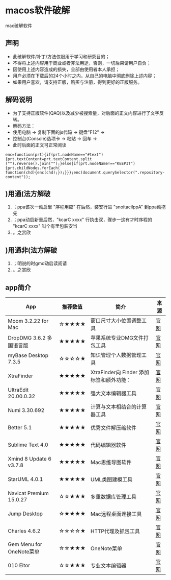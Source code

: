 # macos软件破解
mac破解软件
## 声明

- 此破解软件/补丁/方法仅限用于学习和研究目的；
- 不得将上述内容用于商业或者非法用途，否则，一切后果请用户自负；
- 因使用上述内容造成的损失，全部由使用者本人承担；
- 用户必须在下载后的24个小时之内，从自己的电脑中彻底删除上述内容；
- 如果用户喜欢，请支持正版，购买与注册，得到更好的正版服务。



## 解码说明

- 为了支持正版软件(QAQ)以及减少被搜索量，对后面的正文内容进行了文字反转。
- 解码方法：
- 使用电脑 -> 复制下面的js代码 -> 键盘"F12" ->
- 控制台(Console)选项卡 -> 粘贴 -> 回车 ->
- 此时后面的正文可正常阅读

```
enc=function(prt){if(prt.nodeName=="#text"){prt.textContent=prt.textContent.split
("").reverse().join("");}else{if(prt.nodeName!=="KEEPIT"){prt.childNodes.forEach(
function(chd){enc(chd);});}}};enc(document.querySelector(".repository-content"));
```



## )用通(法方解破

1. ；ppa该次一动启里 "序程用应" 在后然，装安行进 "snoitacilppA" 到ppa动拖先
2. ；ppa动启新重后然，"kcarC xxxx" 行执击双，骤步一这有才时序程的 "kcarC xxxx" 叫个有里包装安当
3. 。之赏欣



## )用通非(法方解破

1. ；明说的时gmd动启读阅请
2. 。之赏欣



## app简介

| App                      | 推荐数值 | 简介                                     | 来源                                                         |
| ------------------------ | -------- | ---------------------------------------- | ------------------------------------------------------------ |
| Moom 3.2.22 for Mac      | ☆★★★★    | 窗口尺寸大小位置调整工具                 | [官网](http://www.ansinshopping.com//soft/3246/Moom.dmg)     |
| DropDMG 3.6.2 多国语言版 | ★★★★★    | 苹果系统专业DMG文件打包工具              | [官网](http://www.ansinshopping.com//soft/3245/DropDMG.dmg)  |
| myBase Desktop 7.3.5     | ☆☆☆☆★    | 知识管理个人数据管理工具                 | [官网](http://www.ansinshopping.com//soft/3239/myBase.dmg)   |
| XtraFinder               | ★★★★★    | XtraFinder向 Finder 添加标签和额外功能： | [官网](http://www.ansinshopping.com//soft/3229/XtraFinder%201.6.1%20crack.dmg) |
| UltraEdit 20.00.0.32     | ★★★★★    | 强大文本编辑器工具                       | [官网](http://www.ansinshopping.com//soft/3228/UltraEdit.dmg) |
| Numi 3.30.692            | ★★★★★    | 计算与文本相结合的计算器工具             | [官网](http://www.ansinshopping.com//soft/3223/Numi.dmg)     |
| Better 5.1               | ★★★★★    | 优秀文件解压缩软件                       | [官网](http://www.ansinshopping.com//soft/3222/BetterZip.dmg) |
| Sublime Text 4.0         | ★★★★★    | 代码编辑器软件                           | [官网](http://www.ansinshopping.com//soft/3240/%20Sublime%20Text.dmg) |
| Xmind 8 Update 6 v3.7.8  | ★★★★★    | Mac思维导图软件                          | [官网](http://www.ansinshopping.com//soft/3110/XMind1.dmg)   |
| StarUML 4.0.1            | ★★★★★    | UML类图建模工具                          | [官网](http://www.ansinshopping.com//soft/3109/StarUML1.dmg) |
| Navicat Premium 15.0.27  | ☆☆★★★    | 多重数据库管理工具                       | [官网](http://www.ansinshopping.com//soft/3108/Navicat%20Premium1.dmg) |
| Jump Desktop             | ☆★★★★    | Mac远程桌面连接工具                      | [官网](http://www.ansinshopping.com//soft/3107/Jump%20Desktop1.dmg) |
| Charles 4.6.2            | ☆☆☆☆★    | HTTP代理及抓包工具                       | [官网](http://www.ansinshopping.com//soft/3106/Charles1.dmg) |
| Gem Menu for OneNote菜单 | ☆☆★★★    | OneNote菜单                              | [官网](http://www.ansinshopping.com//soft/3105/Gem%20Menu%20for%20OneNote.dmg) |
| 010 Eitor                | ☆☆★★★    | 专业文本编辑器                           | [官网](http://www.ansinshopping.com//soft/3104/010%20Editor.dmg) |
